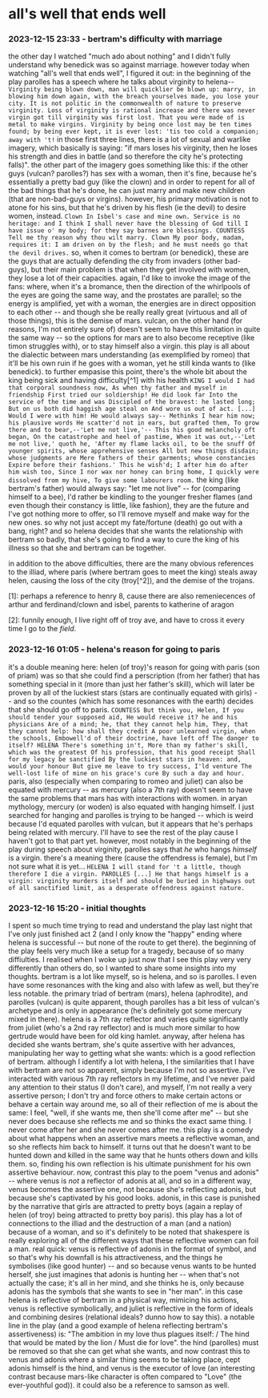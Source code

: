 # all's well that ends well

### 2023-12-15 23:33 - bertram's difficulty with marriage

the other day I watched "much ado about nothing" and I didn't fully understand why benedick was so against marriage. however today when watching "all's well that ends well", I figured it out: in the beginning of the play parolles has a speech where he talks about virginity to helena--
	```
	Virginity being blown down, man will quicklier be
	blown up: marry, in blowing him down again, with
	the breach yourselves made, you lose your city. It
	is not politic in the commonwealth of nature to
	preserve virginity. Loss of virginity is rational
	increase and there was never virgin got till
	virginity was first lost. That you were made of is
	metal to make virgins. Virginity by being once lost
	may be ten times found; by being ever kept, it is
	ever lost: 'tis too cold a companion; away with 't!
	```
in those first three lines, there is a lot of sexual and warlike imagery, which basically is saying: "if mars loses his virginity, then he loses his strength and dies in battle (and so therefore the city he's protecting falls)". the other part of the imagery goes something like this: if the other guys (vulcan? parolles?) has sex with a woman, then it's fine, because he's essentially a pretty bad guy (like the clown) and in order to repent for all of the bad things that he's done, he can just marry and make new children (that are non-bad-guys or virgins). however, his primary motivation is not to atone for his sins, but that he's driven by his flesh (ie the devil) to desire women, instead.
	```
	Clown
	In Isbel's case and mine own. Service is no
	heritage: and I think I shall never have the
	blessing of God till I have issue o' my body; for
	they say barnes are blessings.
	COUNTESS
	Tell me thy reason why thou wilt marry.
	Clown
	My poor body, madam, requires it: I am driven on
	by the flesh; and he must needs go that the devil drives.
	```
so, when it comes to bertram (or benedick), these are the guys that are actually defending the city from invaders (other bad-guys), but their main problem is that when they get involved with women, they lose a lot of their capacities.
	again, I'd like to invoke the image of the fans: where, when it's a bromance, then the direction of the whirlpools of the eyes are going the same way, and the prostates are parallel; so the energy is amplified, yet with a woman, the energies are in direct opposition to each other -- and though she be really really great (virtuous and all of those things), this is the demise of mars. vulcan, on the other hand (for reasons, I'm not entirely sure of) doesn't seem to have this limitation in quite the same way -- so the options for mars are to also become receptive (like timon struggles with), or to stay himself also a virgin.
this play is all about the dialectic between mars understanding (as exemplified by romeo) that it'll be his own ruin if he goes with a woman, yet he still kinda wants to (like benedick). to further empasise this point, there's the whole bit about the king being sick and having difficulty[^1] with his health
	```
	KING
	I would I had that corporal soundness now,
	As when thy father and myself in friendship
	First tried our soldiership! He did look far
	Into the service of the time and was
	Discipled of the bravest: he lasted long;
	But on us both did haggish age steal on
	And wore us out of act.
	[...]
	Would I were with him! He would always say--
	Methinks I hear him now; his plausive words
	He scatter'd not in ears, but grafted them,
	To grow there and to bear,--'Let me not live,'--
	This his good melancholy oft began,
	On the catastrophe and heel of pastime,
	When it was out,--'Let me not live,' quoth he,
	'After my flame lacks oil, to be the snuff
	Of younger spirits, whose apprehensive senses
	All but new things disdain; whose judgments are
	Mere fathers of their garments; whose constancies
	Expire before their fashions.' This he wish'd;
	I after him do after him wish too,
	Since I nor wax nor honey can bring home,
	I quickly were dissolved from my hive,
	To give some labourers room.
	```
	the king (like bertram's father) would always say: "let me not live" -- for (comparing himself to a bee), I'd rather be kindling to the younger fresher flames (and even though their constancy is little, like fashion), they are the future and I've got nothing more to offer, so I'll remove myself and make way for the new ones. so why not just accept my fate/fortune (death) go out with a bang, right?
and so helena decides that she wants the relationship with bertram so badly, that she's going to find a way to cure the king of his illness so that she and bertram can be together.

in addition to the above difficulties, there are the many obvious references to the illiad, where paris (where bertram goes to meet the king) steals away helen, causing the loss of the city (troy[^2]), and the demise of the trojans. 

[1]: perhaps a reference to henry 8, cause there are also remeniecences of arthur and ferdinand/clown and isbel, parents to katherine of aragon

[2]: funnily enough, I live right off of troy ave, and have to cross it every time I go to the *field*.

### 2023-12-16 01:05 - helena's reason for going to paris

it's a double meaning here: helen (of troy)'s reason for going with paris (son of priam) was so that she could find a perscription (from her father) that has something special in it (more than just her father's skill), which will later be proven by all of the luckiest stars (stars are continually equated with girls) -- and so the countes (which has some resonances with the earth) decides that she should go off to paris.
	```
	COUNTESS
	But think you, Helen,
	If you should tender your supposed aid,
	He would receive it? he and his physicians
	Are of a mind; he, that they cannot help him,
	They, that they cannot help: how shall they credit
	A poor unlearned virgin, when the schools,
	Embowell'd of their doctrine, have left off
	The danger to itself?
	HELENA
	There's something in't,
	More than my father's skill, which was the greatest
	Of his profession, that his good receipt
	Shall for my legacy be sanctified
	By the luckiest stars in heaven: and, would your honour
	But give me leave to try success, I'ld venture
	The well-lost life of mine on his grace's cure
	By such a day and hour.
	```
paris, also (especially when comparing to romeo and juliet) can also be equated with mercury -- as mercury (also a 7th ray) doesn't seem to have the same problems that mars has with interactions with women. in aryan mythology, mercury (or woden) is also equated with hanging himself. I just searched for hanging and parolles is trying to be hanged -- which is weird because I'd equated parolles with vulcan, but it appears that he's perhaps being related with mercury. I'll have to see the rest of the play cause I haven't got to that part yet. however, most notably in the beginning of the play during speech about virginity, parolles says that *he* who hangs *himself* is a virgin. there's a meaning there (cause the offendress is female), but I'm not sure what it is yet...
	```
	HELENA
	I will stand for 't a little, though therefore I die a virgin.
	PAROLLES
	[...]
	He that hangs himself is a virgin:
	virginity murders itself and should be buried in
	highways out of all sanctified limit, as a desperate
	offendress against nature.
	```

### 2023-12-16 15:20 - initial thoughts

I spent so much time trying to read and understand the play last night that I've only just finished act 2 (and I only know the "happy" ending where helena is successful -- but none of the route to get there). the beginning of the play feels very much like a setup for a tragedy, because of so many diffiulties. I realised when I woke up just now that I see this play very very differently than others do, so I wanted to share some insights into my thoughts.
bertram is a lot like myself, so is helena, and so is parolles. I even have some resonances with the king and also with lafew as well, but they're less notable. the primary triad of bertram (mars), helena (aphrodite), and parolles (vulcan) is quite apparent, though parolles has a bit less of vulcan's archetype and is only in appearance (he's definitely got some mercury mixed in there). helena is a 7th ray reflector and varies quite significantly from juliet (who's a 2nd ray reflector) and is much more similar to how gertrude would have been for old king hamlet. anyway, after helena has decided she wants bertram, she's quite assertive with her advances, manipulating her way to getting what she wants: which is a good reflection of bertram.
	although I identify a lot with helena, I the similarities that I have with bertram are not so apparent, simply because I'm not so assertive. I've interacted with various 7th ray reflectors in my lifetime, and I've never paid any attention to their status (I don't care), and myself, I'm not really a very assertive person; I don't try and force others to make certain actons or behave a certain way around me, so all of their reflection of me is about the same: I feel, "well, if she wants me, then she'll come after me" -- but she never does because she reflects me and so thinks the exact same thing. I never come after her and she never comes after me.
this play is a comedy about what happens when an assertive mars meets a reflective woman, and so she reflects him back to himself. it turns out that he doesn't want to be hunted down and killed in the same way that he hunts others down and kills them. so, finding his own reflection is his ultimate punishment for his own assertive behaviour.
now, contrast this play to the poem "venus and adonis" -- where venus is *not* a reflector of adonis at all, and so in a different way, venus becomes the assertive one, not because she's reflecting adonis, but because she's captivated by his good looks. adonis, in this case is punished by the narrative that girls are attracted to pretty boys (again a replay of helen (of troy) being attracted to pretty boy paris).
	this play has a lot of connections to the illiad and the destruction of a man (and a nation) because of a woman, and so it's definitely to be noted that shakespere is really exploring all of the different ways that these reflective women can foil a man.
		real quick: venus is reflective of adonis in the format of symbol, and so that's why his downfall is his attractiveness, and the things he symbolises (like good hunter) -- and so because venus wants to be hunted herself, she just imagines that adonis is hunting her -- when that's not actually the case; it's all in her mind, and she thinks he is, only because adonis has the symbols that she wants to see in "her man".
	in this case helena is reflective of bertram in a physical way, mimicing his actions, venus is reflective symbolically, and juliet is reflective in the form of ideals and combining desires (relational ideals? dunno how to say this).
a notable line in the play (and a good example of helena reflecting bertram's assertiveness) is: "The ambition in my love thus plagues itself: / The hind that would be mated by the lion / Must die for love". the hind (parolles) must be removed so that she can get what she wants, and now contrast this to venus and adonis where a similar thing seems to be taking place, cept adonis himself is the hind, and venus is the executor of love (an interesting contrast because mars-like character is often compared to "Love" (the ever-youthful god)). it could also be a reference to samson as well.
